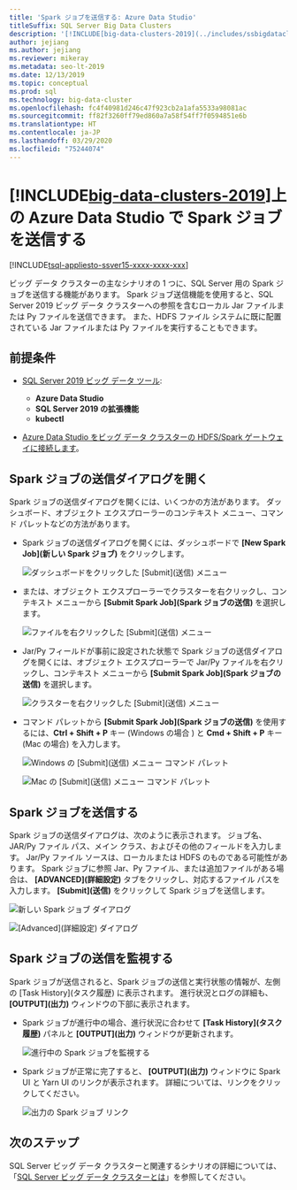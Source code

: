 ```yaml
---
title: 'Spark ジョブを送信する: Azure Data Studio'
titleSuffix: SQL Server Big Data Clusters
description: '[!INCLUDE[big-data-clusters-2019](../includes/ssbigdataclusters-ss-nover.md)]上の Azure Data Studio で Spark ジョブを送信します。'
author: jejiang
ms.author: jejiang
ms.reviewer: mikeray
ms.metadata: seo-lt-2019
ms.date: 12/13/2019
ms.topic: conceptual
ms.prod: sql
ms.technology: big-data-cluster
ms.openlocfilehash: fc4f40981d246c47f923cb2a1afa5533a98081ac
ms.sourcegitcommit: ff82f3260ff79ed860a7a58f54ff7f0594851e6b
ms.translationtype: HT
ms.contentlocale: ja-JP
ms.lasthandoff: 03/29/2020
ms.locfileid: "75244074"
---
```

# <a name="submit-spark-jobs-on-big-data-clusters-2019-in-azure-data-studio"></a>[!INCLUDE[big-data-clusters-2019](../includes/ssbigdataclusters-ss-nover.md)]上の Azure Data Studio で Spark ジョブを送信する

[!INCLUDE[tsql-appliesto-ssver15-xxxx-xxxx-xxx](../includes/tsql-appliesto-ssver15-xxxx-xxxx-xxx.md)]

ビッグ データ クラスターの主なシナリオの 1 つに、SQL Server 用の Spark ジョブを送信する機能があります。 Spark ジョブ送信機能を使用すると、SQL Server 2019 ビッグ データ クラスターへの参照を含むローカル Jar ファイルまたは Py ファイルを送信できます。 また、HDFS ファイル システムに既に配置されている Jar ファイルまたは Py ファイルを実行することもできます。 

## <a name="prerequisites"></a>前提条件

- [SQL Server 2019 ビッグ データ ツール](deploy-big-data-tools.md):
   - **Azure Data Studio**
   - **SQL Server 2019 の拡張機能**
   - **kubectl**

- [Azure Data Studio をビッグ データ クラスターの HDFS/Spark ゲートウェイに接続します](connect-to-big-data-cluster.md)。

## <a name="open-spark-job-submission-dialog"></a>Spark ジョブの送信ダイアログを開く

Spark ジョブの送信ダイアログを開くには、いくつかの方法があります。 ダッシュボード、オブジェクト エクスプローラーのコンテキスト メニュー、コマンド パレットなどの方法があります。

- Spark ジョブの送信ダイアログを開くには、ダッシュボードで **[New Spark Job]\(新しい Spark ジョブ\)** をクリックします。

    ![ダッシュボードをクリックした [Submit]\(送信\) メニュー](./media/submit-spark-job/new-spark-job.png)

- または、オブジェクト エクスプローラーでクラスターを右クリックし、コンテキスト メニューから **[Submit Spark Job]\(Spark ジョブの送信\)** を選択します。

    ![ファイルを右クリックした [Submit]\(送信\) メニュー](./media/submit-spark-job/submit-spark-job-1.png)


- Jar/Py フィールドが事前に設定された状態で Spark ジョブの送信ダイアログを開くには、オブジェクト エクスプローラーで Jar/Py ファイルを右クリックし、コンテキスト メニューから **[Submit Spark Job]\(Spark ジョブの送信\)** を選択します。  

    ![クラスターを右クリックした [Submit]\(送信\) メニュー](./media/submit-spark-job/submit-spark-job.png)

- コマンド パレットから **[Submit Spark Job]\(Spark ジョブの送信\)** を使用するには、**Ctrl + Shift + P** キー (Windows の場合 ) と **Cmd + Shift + P** キー (Mac の場合) を入力します。

    ![Windows の [Submit]\(送信\) メニュー コマンド パレット](./media/submit-spark-job/submit-spark-job-3.png)

    ![Mac の [Submit]\(送信\) メニュー コマンド パレット](./media/submit-spark-job/submit-spark-job-4.png)
  
 
## <a name="submit-spark-job"></a>Spark ジョブを送信する 

Spark ジョブの送信ダイアログは、次のように表示されます。 ジョブ名、JAR/Py ファイル パス、メイン クラス、およびその他のフィールドを入力します。 Jar/Py ファイル ソースは、ローカルまたは HDFS のものである可能性があります。 Spark ジョブに参照 Jar、Py ファイル、または追加ファイルがある場合は、 **[ADVANCED]\(詳細設定\)** タブをクリックし、対応するファイル パスを入力します。 **[Submit]\(送信\)** をクリックして Spark ジョブを送信します。

![新しい Spark ジョブ ダイアログ](./media/submit-spark-job/submit-spark-job-section.png)

![[Advanced]\(詳細設定\) ダイアログ](./media/submit-spark-job/submit-spark-job-section-1.png)

## <a name="monitor-spark-job-submission"></a>Spark ジョブの送信を監視する

Spark ジョブが送信されると、Spark ジョブの送信と実行状態の情報が、左側の [Task History]\(タスク履歴\) に表示されます。 進行状況とログの詳細も、 **[OUTPUT]\(出力\)** ウィンドウの下部に表示されます。

- Spark ジョブが進行中の場合、進行状況に合わせて **[Task History]\(タスク履歴\)** パネルと **[OUTPUT]\(出力\)** ウィンドウが更新されます。

    ![進行中の Spark ジョブを監視する](./media/submit-spark-job/monitor-spark-job-submission.png)

- Spark ジョブが正常に完了すると、 **[OUTPUT]\(出力\)** ウィンドウに Spark UI と Yarn UI のリンクが表示されます。 詳細については、リンクをクリックしてください。

    ![出力の Spark ジョブ リンク](./media/submit-spark-job/monitor-spark-job-submission-2.png)

## <a name="next-steps"></a>次のステップ

SQL Server ビッグ データ クラスターと関連するシナリオの詳細については、「[SQL Server ビッグ データ クラスターとは](big-data-cluster-overview.md)」を参照してください。